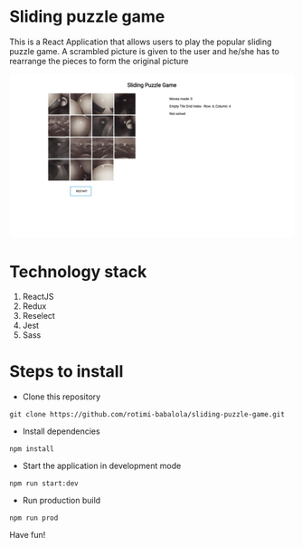 # Sliding puzzle game
This is a React Application that allows users to play the popular sliding puzzle game. A scrambled picture is given to the user and he/she has to rearrange the pieces to form the original picture

<img width="1440" alt="Sliding Puzzle Game" src="./client/src/images/screenshot-new.png">


# Technology stack
1. ReactJS
2. Redux
3. Reselect
4. Jest
5. Sass

# Steps to install

- Clone this repository
```
git clone https://github.com/rotimi-babalola/sliding-puzzle-game.git
```
- Install dependencies
```
npm install
```
- Start the application in development mode

```
npm run start:dev
```

- Run production build
```
npm run prod
```

Have fun!
